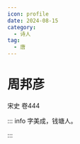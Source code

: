 ```yaml
---
icon: profile
date: 2024-08-15
category:
  - 诗人
tag:
  - 唐
---
```


# 周邦彦

<!-- more -->


宋史 卷444

::: info
字美成，钱塘人。

:::